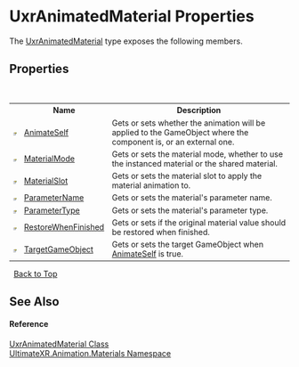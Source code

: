 # UxrAnimatedMaterial Properties
 

The <a href="T_UltimateXR_Animation_Materials_UxrAnimatedMaterial">UxrAnimatedMaterial</a> type exposes the following members.


## Properties
&nbsp;<table><tr><th></th><th>Name</th><th>Description</th></tr><tr><td>![Public property](media/pubproperty.gif "Public property")</td><td><a href="P_UltimateXR_Animation_Materials_UxrAnimatedMaterial_AnimateSelf">AnimateSelf</a></td><td>
Gets or sets whether the animation will be applied to the GameObject where the component is, or an external one.</td></tr><tr><td>![Public property](media/pubproperty.gif "Public property")</td><td><a href="P_UltimateXR_Animation_Materials_UxrAnimatedMaterial_MaterialMode">MaterialMode</a></td><td>
Gets or sets the material mode, whether to use the instanced material or the shared material.</td></tr><tr><td>![Public property](media/pubproperty.gif "Public property")</td><td><a href="P_UltimateXR_Animation_Materials_UxrAnimatedMaterial_MaterialSlot">MaterialSlot</a></td><td>
Gets or sets the material slot to apply the material animation to.</td></tr><tr><td>![Public property](media/pubproperty.gif "Public property")</td><td><a href="P_UltimateXR_Animation_Materials_UxrAnimatedMaterial_ParameterName">ParameterName</a></td><td>
Gets or sets the material's parameter name.</td></tr><tr><td>![Public property](media/pubproperty.gif "Public property")</td><td><a href="P_UltimateXR_Animation_Materials_UxrAnimatedMaterial_ParameterType">ParameterType</a></td><td>
Gets or sets the material's parameter type.</td></tr><tr><td>![Public property](media/pubproperty.gif "Public property")</td><td><a href="P_UltimateXR_Animation_Materials_UxrAnimatedMaterial_RestoreWhenFinished">RestoreWhenFinished</a></td><td>
Gets or sets if the original material value should be restored when finished.</td></tr><tr><td>![Public property](media/pubproperty.gif "Public property")</td><td><a href="P_UltimateXR_Animation_Materials_UxrAnimatedMaterial_TargetGameObject">TargetGameObject</a></td><td>
Gets or sets the target GameObject when <a href="P_UltimateXR_Animation_Materials_UxrAnimatedMaterial_AnimateSelf">AnimateSelf</a> is true.</td></tr></table>&nbsp;
<a href="#uxranimatedmaterial-properties">Back to Top</a>

## See Also


#### Reference
<a href="T_UltimateXR_Animation_Materials_UxrAnimatedMaterial">UxrAnimatedMaterial Class</a><br /><a href="N_UltimateXR_Animation_Materials">UltimateXR.Animation.Materials Namespace</a><br />